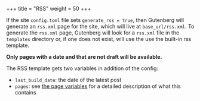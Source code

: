 +++
title = "RSS"
weight = 50
+++

If the site `config.toml` file sets `generate_rss = true`, then Gutenberg will 
generate an `rss.xml` page for the site, which will live at `base_url/rss.xml`. To
generate the `rss.xml` page, Gutenberg will look for a `rss.xml` file in the `templates`
directory or, if one does not exist, will use the use the built-in rss template.

**Only pages with a date and that are not draft will be available.**

The RSS template gets two variables in addition of the config:

- `last_build_date`: the date of the latest post
- `pages`: see [the page variables](./documentation/templates/pages-sections.md#page-variables) for
a detailed description of what this contains
